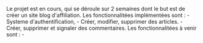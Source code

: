 Le projet est en cours, qui se déroule sur 2 semaines dont le but est de créer un site blog d'affiliation.
    Les fonctionnalitées implémentées sont :
        - Systeme d'authentification,
        - Créer, modifier, supprimer des articles.
        - Créer, supprimer et signaler des commentaires.
    Les fonctionnalitées à venir sont :
        -


